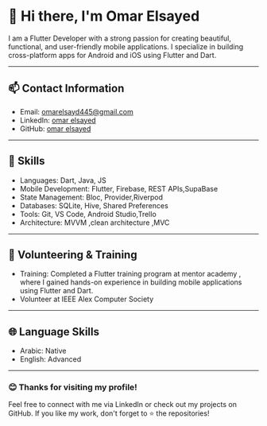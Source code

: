 # 👋 Hi there, I'm Omar Elsayed  

I am a Flutter Developer with a strong passion for creating beautiful, functional, and user-friendly mobile applications. I specialize in building cross-platform apps for Android and iOS using Flutter and Dart.  

---

## 📫 Contact Information  
- Email: [omarelsayd445@gmail.com](mailto:omarelsayd445@gmail.com)  
- LinkedIn: [omar elsayed](https://www.linkedin.com/in/omar-el-sayd-9a4a41271/)  
- GitHub: [omar elsayed](https://github.com/omarelsaid)  

---

## 🚀 Skills  
- Languages: Dart, Java, JS  
- Mobile Development: Flutter, Firebase, REST APIs,SupaBase  
- State Management: Bloc, Provider,Riverpod  
- Databases: SQLite, Hive, Shared Preferences  
- Tools: Git, VS Code, Android Studio,Trello
-   Architecture: MVVM ,clean architecture ,MVC 


---

## 🤝 Volunteering & Training  
- Training: Completed a Flutter training program at mentor academy , where I gained hands-on experience in building mobile applications using Flutter and Dart.  
- Volunteer at IEEE Alex Computer Society  

---


## 🌐 Language Skills  
- Arabic: Native  
- English: Advanced  

---

### 😊 Thanks for visiting my profile!  
Feel free to connect with me via LinkedIn or check out my projects on GitHub. If you like my work, don't forget to ⭐ the repositories!

